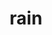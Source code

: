 ---
category: 4-letters
denotation: null
name: rain
reference_link: https://www.etymonline.com/word/rain
root_language: null
root_name: null
title: rain
type: free
word_sums:
- respelling: rain
  sum: 'Rain + '
---